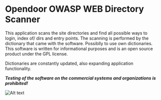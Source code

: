 Opendoor OWASP WEB Directory Scanner
=====================================

This application scans the site directories and find all possible ways to login, index of/ dirs and entry points.
The scanning is performed by the dictionary that came with the software. Possiblly to use own dictionaries.
This software is written for informational purposes and is an open source product under the GPL license.

Dictionaries are constantly updated, also expanding application functionality.


***Testing of the software on the commercial systems and organizations is prohibited!***

![Alt text](http://dl3.joxi.net/drive/2017/01/30/0001/0378/90490/90/e309742b5c.jpg "OpenDoor OWASP")